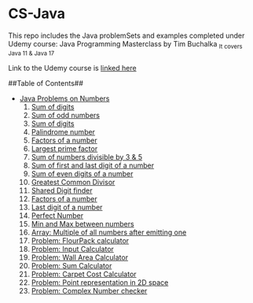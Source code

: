 # CS-Java
This repo includes the Java problemSets and examples completed under Udemy course: Java Programming Masterclass by Tim Buchalka
<sub>It covers Java 11 & Java 17</sub>

Link to the Udemy course is [linked here](https://www.udemy.com/course/java-the-complete-java-developer-course/)

##Table of Contents##
- [Java Problems on Numbers](https://github.com/cbe99/CS-Java/tree/main/Java/Numbers)
    1. [Sum of digits](https://github.com/cbe99/CS-Java/blob/main/Java/Numbers/sumOfDigits.java)
    2. [Sum of odd numbers](https://github.com/cbe99/CS-Java/blob/main/Java/Numbers/sumOdd.java)
    3. [Sum of digits](https://github.com/cbe99/CS-Java/blob/main/Java/Numbers/sumOfDigits.java)
    4. [Palindrome number](https://github.com/cbe99/CS-Java/blob/main/Java/Numbers/palindrome.java)
    5. [Factors of a number](https://github.com/cbe99/CS-Java/blob/main/Java/Numbers/allFactors.java)
    6. [Largest prime factor](https://github.com/cbe99/CS-Java/blob/main/Java/Numbers/LargestPrimeFactor.java)
    7. [Sum of numbers divisible by 3 & 5](https://github.com/cbe99/CS-Java/blob/main/Java/Numbers/sumOf3and5.java)
    8. [Sum of first and last digit of a number](https://github.com/cbe99/CS-Java/blob/main/Java/Numbers/FirstAndLastSum.java)
    9. [Sum of even digits of a number](https://github.com/cbe99/CS-Java/blob/main/Java/Numbers/EvenDigitSum.java)
    10. [Greatest Common Divisor](https://github.com/cbe99/CS-Java/blob/main/Java/Numbers/GCD.java)
    11. [Shared Digit finder](https://github.com/cbe99/CS-Java/blob/main/Java/Numbers/SharedNumbers.java)
    12. [Factors of a number](https://github.com/cbe99/CS-Java/blob/main/Java/Numbers/allFactors.java)
    13. [Last digit of a number](https://github.com/cbe99/CS-Java/blob/main/Java/Numbers/lastDigitCheck.java)
    14. [Perfect Number](https://github.com/cbe99/CS-Java/blob/main/Java/Numbers/perfectNumber.java)
    15. [Min and Max between numbers](https://github.com/cbe99/CS-Java/tree/main/Java/Numbers/MinNMax)
    16. [Array: Multiple of all numbers after emitting one](https://github.com/cbe99/CS-Java/blob/main/Java/Numbers/multiplyButOne.java)
    17. [Problem: FlourPack calculator](https://github.com/cbe99/CS-Java/blob/main/Java/Numbers/flourPack.java)
    18. [Problem: Input Calculator](https://github.com/cbe99/CS-Java/tree/main/Java/Numbers/inputCalculator)
    19. [Problem: Wall Area Calculator](https://github.com/cbe99/CS-Java/tree/main/Java/Numbers/WallArea)
    20. [Problem: Sum Calculator](https://github.com/cbe99/CS-Java/tree/main/Java/Numbers/SumCalculator)
    21. [Problem: Carpet Cost Calculator](https://github.com/cbe99/CS-Java/tree/main/Java/Numbers/CarpetCostCalculator)
    22. [Problem: Point representation in 2D space](https://github.com/cbe99/CS-Java/tree/main/Java/Numbers/Point)
    23. [Problem: Complex Number checker](https://github.com/cbe99/CS-Java/tree/main/Java/Numbers/ComplexOperations)
